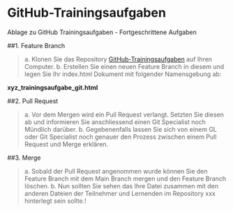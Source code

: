 # GitHub-Trainingsaufgaben

Ablage zu GitHub Trainingsaufgaben - Fortgeschrittene Aufgaben


##1. Feature Branch
>a. Klonen Sie das Repository [GitHub-Trainingsaufgaben](https://github.com/espas-bm-it/GitHub-Trainingsaufgaben)  auf Ihren Computer.
>b. Erstellen Sie einen neuen Feature Branch in diesem und legen Sie Ihr index.html Dokument mit folgender Namensgebung ab: 
		
**xyz_trainingsaufgabe_git.html**

##2. Pull Request
>a. Vor dem Mergen wird ein Pull Request verlangt. Setzten Sie diesen ab und informieren Sie anschliessend einen Git Specialist noch Mündlich darüber.
>b. Gegebenenfalls lassen Sie sich von einem GL oder Git Specialist noch genauer den Prozess zwischen einem Pull Request und Merge erklären.
	
##3. Merge
>a. Sobald der Pull Request angenommen wurde können Sie den Feature Branch mit dem Main Branch mergen und den Feature Branch löschen.
>b. Nun sollten Sie sehen das Ihre Datei zusammen mit den anderen Dateien der Teilnehmer und Lernenden im Repository xxx hinterlegt sein sollte.!
